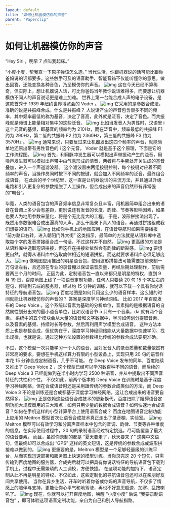 ```yaml
---
layout: default
title: "如何让机器模仿你的声音"
parent: "Paperclip"
---
```


# 如何让机器模仿你的声音

“Hey Siri ，明早 7 点叫我起床。”

“小度小度，帮我查一下原子弹该怎么造。”
当代生活，你跟机器说的话可能比跟你爸妈说的话都要多。这些触手可及的语音助手、智能音箱不仅能听懂你的意思，做出回答，还能变换各种音色，乃至模仿你的声音。
![img](https://mmbiz.qpic.cn/mmbiz_png/U6yRaDu1NabLs95X3icIMTIiaXHrahnuiaXR157LqaJRpJRe4liaWic0icgOZiaQw2CjEzribQOZAONfyXRn6lB0UKduOA/640?wx_fmt=png)
这在今天已经不算稀奇，但实际上，想让机器说人话，可比你爸妈当年教你说话难得多，而要想让机器模仿不同人的声音说话更是难上加难。
世界上第一台能合成人声的电子设备，是这款首秀于 1939 年纽约世界博览会的 Voder 。
![img](https://mmbiz.qpic.cn/mmbiz_png/U6yRaDu1NabLs95X3icIMTIiaXHrahnuiaX0P6XyDbyaiaETMpNc3bk0N2GgnG7pJeBO5sECoFFqN1jUDEA9eV8uPg/640?wx_fmt=png)
它采用的是参数合成法，准确的说是共振峰合成。什么是共振峰？
人说话产生的声音包含很多不同的频率，其中频率最低的称为基音，决定了音高，此外就是泛音，决定了音色。而共振峰就是频谱上能量相对集中的这些泛音。
![img](https://mmbiz.qpic.cn/mmbiz_png/U6yRaDu1NabLs95X3icIMTIiaXHrahnuiaXgkIxAhWNy4PF8JeYMZibia5wkeFMIa6Kdbm30m1ib84RRiaqGTibg3DWhEg/640?wx_fmt=png)
比如当发音人为男性时，汉语里 i 这个元音的基频，即基音的频率约为 210Hz，而在泛音中，频率最低的共振峰 F1 约为 290Hz，第二低的共振峰 F2 约为 2360Hz，第三低的共振峰 F3 约为 3570Hz 。
![img](https://mmbiz.qpic.cn/mmbiz_png/U6yRaDu1NabLs95X3icIMTIiaXHrahnuiaX7O9oRA8eSv9EOakTB6YnNiaUPV8ZMKUQmOMrALNnXjPqlIkYBWwaSyg/640?wx_fmt=png)
通常来说，只要反过来让机器发出这四个频率的声音，就能简单地还原出带有男性音色的 i 这个元音。
Voder 就是基于这个原理，下面是它的工作流程图。
![img](https://mmbiz.qpic.cn/mmbiz_png/U6yRaDu1NabLs95X3icIMTIiaXHrahnuiaX01icDH7ia3RZJlG8lmp2JrMu0PbzOubyrM2mvjEpejF12HX0eibkqJhFg/640?wx_fmt=png)
首先，利用脉冲发生器可以模拟出声带振动产生的浊音，用噪声发生器可以模拟出声带中由气息形成的清音，两者将与手腕处开关生成的基音叠加，进入一个声道滤波器。 这个滤波器由两组按键控制，每个按键对应着不同频率的声音，当操作员同时按下不同的按键，就会加入不同频率的泛音，最终组合成语音。
在此后的半个世纪里，这一直是让机器说话的主流方法，并且通过升级电路和引入更复杂的参数摆脱了人工操作，但合成出来的声音仍然带有非常强的“电音”。

毕竟，人类的语音包含的声音频率信息非常复杂且丰富，用机器简单组合出来的语音在音调上多少会有差距，更别说还有发音的长度、韵律、节奏等影响因素，如果也要人为地用参数来量化，将是个无比庞大的工程。
于是，波形拼接法出现了。
既然用参数很难合成出逼真的人声，那么干脆录下真人的语音，再通过拼接组成我们想要的语句。
![img](https://mmbiz.qpic.cn/mmbiz_png/U6yRaDu1NabLs95X3icIMTIiaXHrahnuiaXia8icQDvdpAWbm7y4SEne8xiaWFayUiagDIqPVtqT6cx6teBL2gQvAnzUw/640?wx_fmt=png)
比如你手机上的地图应用，在语音导航时如果需要播报 “前方路口右转，进入朝阳门外大街” 这类指示，最简单的方法就是从语料库中选取每个字的发音拼接组合成一句话，不过这样并不自然。
![img](https://mmbiz.qpic.cn/mmbiz_png/U6yRaDu1NabLs95X3icIMTIiaXHrahnuiaXicwxnHrtqEQMJ95mIEK7vUbpwQyMKcEuwLAeGh3Khibuo2slwPRMuoibw/640?wx_fmt=png)
更高级的方法是从语料库中选取短语拼接，但这样在拼接处依然会有韵律的断裂感。
![img](https://mmbiz.qpic.cn/mmbiz_png/U6yRaDu1NabLs95X3icIMTIiaXHrahnuiaXZdH468QWwDgh3QVic77UicqnzKntorJTMBEtu3tuGN5NdA9B0icEPcfEw/640?wx_fmt=png)
要想更自然，就得从语料库中选取韵律相近的短语拼接，而这就要求语料库必须足够庞大。
![img](https://mmbiz.qpic.cn/mmbiz_png/U6yRaDu1NabLs95X3icIMTIiaXHrahnuiaXy7TmhJwtzbaEYib99bcfGYicIrLxEZepjibdayCZ33VrZStViaRxVItzxg/640?wx_fmt=png)
像地图应用推出的明星语音包，使用波形拼接法可能需要提前录制一万句话左右，且还须在专业的录音棚以保证语音质量，再经后期处理制作，前后需要两三个月的时间。
正因为此，定制语音包一直以来都只是明星的特权，直到 9 月 19 日，百度地图上线了一项语音定制功能，任何人只要读 20 句 15 个字左右的短句，传输到云端的服务器，经过约 15 分钟的训练，就可以下载一个具有你说话特征的导航语音包。
![img](https://mmbiz.qpic.cn/mmbiz_png/U6yRaDu1NabLs95X3icIMTIiaXHrahnuiaXJHWDibSgsYKpicUXE3G6WefS5fop922rIbjwa2FOl3ibRvLGibqnibJllYw/640?wx_fmt=png)
百度地图是如何只用这么少的语音样本、这么短的时间就能让机器模仿你的声音的？
答案是深度学习神经网络。
比如 2017 年百度发布的 Deep Voice 。这个系统以音素为基础的分析单位，音素指的是根据语音的自然属性划分出来的最小语音单位，比如汉语音节 ā 只有一个音素，dā 就有两个音素。
系统中的五个模块会从大量的语音和文字数据中，学习如何划分提取音素、以及音素的基频、持续时长等参数，然后再利用声学模型合成语音。
这种方法本质上也是参数合成，但优势在于，深度学习神经网络能从大量数据中快速学习、找出规律，也就是说，通过这种方法设置的参数相比传统的参数合成法要更准确。

不过，这个模型一次只能学习一个人的语音，且对发音人的录音质量和数量依然有非常高的要求，要想在手机这样算力有限的小型设备上，实现只用 20 句的语音样本花 15 分钟合成定制语音，几乎不可能。
在 Deep Voice 发布的同年，百度陆续又推出了 Deep Voice 2 ，这个模型已经可以学习数百种不同的语音，而后续的 Deep Voice 3 已经能做到在半小时内学习 2500 种语音，并从中提取出不同声音特征的共性和个性。
不仅如此，前两个版本的 Deep Voice 在训练时是基于深度学习神经网络，但在合成语音时还是采用跟传统的参数合成类似的方法，而 Deep Voice 3 不论是训练还是合成都基于深度学习神经网络，这让合成出来的语音要自然得多。
![img](https://mmbiz.qpic.cn/mmbiz_png/U6yRaDu1NabLs95X3icIMTIiaXHrahnuiaXrXFibH3SpBSy0cv2qnQxNoYSScs413Bg3FKn0Dibrtu55hp575I0Aptw/640?wx_fmt=png)
正是依赖这些语音合成技术的更新换代，百度扫除了阻碍语音定制功能大规模商用的三大难点：如何只用少量的数据合成语音？如何快速地合成语音？如何在手机这样的小型计算平台上使用语音合成？ 百度在地图语音定制功能上应用的 Meitron 模型首次让语音合成技术真正走出了录音棚、实验室。
![img](https://mmbiz.qpic.cn/mmbiz_png/U6yRaDu1NabLs95X3icIMTIiaXHrahnuiaXibvAZjZo2icgu2xIlI6X1icvibeklb4tJYYBJnMxgPIV91FLIBV0cFaLIA/640?wx_fmt=png)
Meitron 模型可以有效学习和分离声音样本中包含的音调、韵律、节奏等各种维度的信息，在实际使用过程中，20 句的录制语音经过特定挑选，尽可能覆盖了最大的语音要素。
而且，虽然你录制的都是 “夏天要走了，秋天要来了” 这类中文语句，但最终却可以合成出 “GPS” 这样的英文短语，这是传统的参数合成或波形拼接难以做到的。
![img](https://mmbiz.qpic.cn/mmbiz_gif/U6yRaDu1NabLs95X3icIMTIiaXHrahnuiaXW67eFInZmFCYHPhBCK8icD8oSyH5UvC5GKUxQdlTibNfYgjVrZFjyO9g/640?wx_fmt=gif)
更重要的是，Meitron 模型是一个足够轻量级的训练平台，从而实现迅速部署和服务器上快速的模型训练。当你录完这 20 个短句，只需传输到百度地图的服务器，合成完后就可以把具有你说话特征的导航语音包下载到手机上，过程中无需繁琐的人工调校，方便快捷。
在这项功能的加持下，语音定制从此不再是明星的特权，不仅如此，这些定制化的导航语音包还可以在亲朋好友间共享使用。
当你在异乡生活，开车时听着你爸或你妈的声音导航，不仅多了情感上的陪伴与支持，更能让你心平气和地驾驶，再也不好意思超速、加塞、乱按喇叭了。
![img](https://mmbiz.qpic.cn/mmbiz_png/U6yRaDu1NabLs95X3icIMTIiaXHrahnuiaXLmgfakk6Xwh6lFZKgFu8JnYRXv7e7iaYpUezElDVrXiadYzdVMqXhYWA/640?wx_fmt=png)
现在，你就可以打开百度地图，唤醒 “小度小度” 后说 “我要录制语音包” ，即可体验这项语音定制功能，亲自为自己和别人导航指路。
